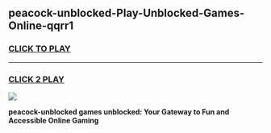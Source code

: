 
## peacock-unblocked-Play-Unblocked-Games-Online-qqrr1
<h3>
<a href="https://premium76.site?title=peacock-unblocked&ref=25A">CLICK TO PLAY</a></h3>
<hr>

<h3>
<a href="https://premium76.site?title=peacock-unblocked&ref=25A">CLICK 2 PLAY</a>
  
</h3>

<a href="https://premium76.site?title=peacock-unblocked&ref=25A"><img src="https://clearcache.store/games.png"></a>


**peacock-unblocked games unblocked: Your Gateway to Fun and Accessible Online Gaming**
